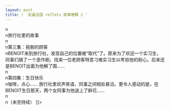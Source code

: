```yaml
---
layout: post
title: ! '走遍法国 reflets 故事梗概 2 '
---
```


<p>n<br />n旅行社里的故事<br />n<br />n第三集：挑剔的顾客<br />nBENOIT来到旅行社，发现自己的位置被“取代”了。原来为了欢迎一个实习生，同事们搞了一个恶作剧，找来一位老顾客特意刁难实习生以考验他的耐心。后来还是BENOIT出面为他解了围……<br />n<br />n第四集：生日快乐<br />n咖啡，点心…… 旅行社里欢声笑语，同事之间相处甚洽。更令人感动的是，在BENOIT生日那天，两个女同事为他送上了鲜花……<br />n<br />n（未完待续） ]]&gt;
</p>
